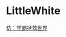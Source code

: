 # LittleWhite
[仿：学霸拯救世界](https://itunes.apple.com/cn/app/%25E5%25AD%25A6%25E9%259C%25B8%25E6%258B%25AF%25E6%2595%2591%25E5%259C%25B0%25E7%2590%2583-%25E6%2589%2593%25E8%25B4%25A5%25E6%258B%2596%25E5%25BB%25B6%25E7%2597%2587-power-by-%25E7%2595%25AA%25E8%258C%2584%25E5%25B7%25A5%25E4%25BD%259C%25E6%25B3%2595-pomodoro/id660145674?mt=8?_blank)
